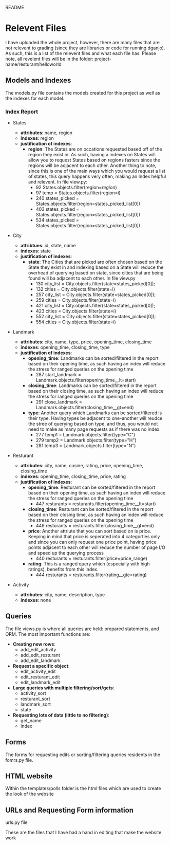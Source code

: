 README
# Relevent Files
I have uploaded the whole project, however, there are many files that are not relevent to grading 
(since they are libraries or code for running dganjo). As such, this is a list of the relevent 
files and what each file has. Please note, all revelent files will be in the folder:
project-name/resturant/helloworld

## Models and Indexes
The models.py file contains the models created for this project as well as the indexes for each model.
### Index Report
* States
  * **attributes**: name, region
  * **indexes**: region
  * **justification of indexes**:
    * **region**: The States are on occations requested based off of the region they exist in. As such,
having a indexes on States will allow you to request States based on regions fasters since the regions
will be adjacent to each other. Another thing to note, since this is one of the main ways which you 
would request a list of states, this query happens very often, making an Index helpful and relevent.
In file view.py:
      * 92     States.objects.filter(region=_region_)
      * 97     temp = States.objects.filter(region=i)
      * 240    states_picked = States.objects.filter(region=states_picked_list[0])
      * 403    states_picked = States.objects.filter(region=states_picked_list[0])
      * 534    states_picked = States.objects.filter(region=states_picked_list[0])
     
* City
  * **attribtues**: id, state, name
  * **indexes**: state
  * **justification of indexes**:
    * **state**: The Cities that are picked are often chosen based on the State they exist in and 
indexing based on a State will reduce the overhead of querying based on state, since cities that are 
being found will ba adjacent to each other. In file view.py
      * 130    city_list = City.objects.filter(state=states_picked[0]);
      * 132    cities = City.objects.filter(state=i)
      * 257    city_list = City.objects.filter(state=states_picked[0]);
      * 259    cities = City.objects.filter(state=i)
      * 421    city_list = City.objects.filter(state=states_picked[0]);
      * 423    cities = City.objects.filter(state=i)
      * 552    city_list = City.objects.filter(state=states_picked[0]);
      * 554    cities = City.objects.filter(state=i)
      
* Landmark
  * **attributes**: city, name, type, price, opening_time, closing_time
  * **indexes**: opening_time, closing_time, type
  * **justification of indexes**:
    * **opening_time**: Landmarks can be sorted/filtered in the report based on their opening time, as such having an index will reduce the stress for ranged queries on the opening time
      * 287    start_landmark = Landmark.objects.filter(opening_time__lt=start)
    * **closing_time**: Landmarks can be sorted/filtered in the report based on their closing time, as such having an index will reduce the stress for ranged queries on the opening time
      * 291    close_landmark = Landmark.objects.filter(closing_time__gt=end)
    * **type**: Another query which Landmarks can be sorted/filtered is their type. Having types be adjacent to one-another will reudce the stree of querying based on type, and thus, you would not need to make as many page requests as if there was no index.
      * 277    temp1 = Landmark.objects.filter(type="C")
      * 279    temp2 = Landmark.objects.filter(type="H")
      * 281    temp3 = Landmark.objects.filter(type="N")
   
* Resturant
  * **attributes**: city, name, cusine, rating, price, opening_time, closing_time
  * **indexes**: opening_time, closing_time, price, rating
  * **justification of indexes**:
    * **opening_time**: Resturant can be sorted/filtered in the report based on their opening time, as such having an index will reduce the stress for ranged queries on the opening time
      * 447    resturants = resturants.filter(opening_time__lt=start)
    * **closing_time**: Resturant can be sorted/filtered in the report based on their closing time, as such having an index will reduce the stress for ranged queries on the opening time
      * 449    resturants = resturants.filter(closing_time__gt=end)
    * **price**: Another attriute that you can sort based on is price. Keeping in mind that price is seperated into 4 categorties only and since you can only request one price point, having price points adjacent to each other will reduce the number of page I/O and speed up the querying process
      * 440    resturants = resturants.filter(price=price_range)
    * **rating**: This is a ranged query which (especially with high ratings), benefits from this index.
      * 444    resturants = resturants.filter(rating__gte=rating)
   
* Activity
  * **attributes**: city, name, description, type
  * **indexes**: none

## Queries
The file views.py is where all queries are held: prepared statements, and ORM. The most important
functions are:
- **Creating new rows**:
  - add_edit_activity
  - add_edit_resturant
  - add_edit_landmark
- **Request a specific object**:
  - edit_activity_edit
  - edit_resturant_edit
  - edit_landmark_edit
- **Large queries with multiple filtering/sort/gets**:
  - activity_sort
  - resturant_sort
  - landmark_sort
  - state
- **Requesting lots of data (little to no filtering)**:
  - get_name
  - index

## Forms
The forms for requesting edits or sorting/filtering queries residents in the fomrs.py file.

## HTML website 
Within the templates/polls folder is the html files which are used to create the look of the website

## URLs and Requesting Form information
urls.py file

These are the files that I have had a hand in editing that make the website work
